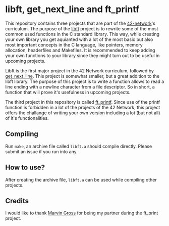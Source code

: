 # libft, get_next_line and ft_printf
This repository contains three projects that are part of the [42-network](https://www.codam.nl/en/the-42-network)'s curriculum.
The purpose of the [libft](https://github.com/nanderstabel/libft/blob/master/libft.en.pdf) project is to rewrite some of the most common used functions in the C standard library. This way, while creating your own library you get aquianted with a lot of the most basic but also most important concepts in the C language, like pointers, memory allocation, headerfiles and Makefiles. It is recommended to keep adding your own functions to your library since they might turn out to be useful in upcoming projects.

Libft is the first major project in the 42 Network curriculum, followed by [get_next_line](https://github.com/nanderstabel/libft/blob/master/get_next_line.en.pdf). This project is somewhat smaller, but a great addition to the libft library. The purpose of this project is to write a function allows to read a line ending with a newline character from a file descriptor. So in short, a function that will prove it's usefulness in upcoming projects.

The third project in this repository is called [ft_printf](https://github.com/nanderstabel/libft/blob/master/ft_printf.en.pdf). Since use of the printf function is forbidden in a lot of the projects of the 42 Network, this project offers the challange of writing your own version including a lot (but not all) of it's functionalities.  

## Compiling
Run ```make```, an archive file called ```libft.a``` should compile directly. Please submit an issue if you run into any.

## How to use?
After creating the archive file, ```libft.a``` can be used while compiling other projects.

## Credits
I would like to thank [Marvin Gross](https://github.com/zitzak) for being my partner during the ft_print project.
